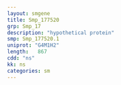 ```yaml
---
layout: smgene
title: Smp_177520
grp: Smp_17
description: "hypothetical protein"
smp: Smp_177520.1
uniprot: "G4M1H2"
length:   867
cdd: "ns"
kk: ns
categories: sm
---
```

